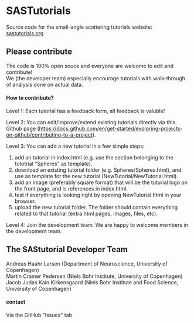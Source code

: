 # SASTutorials
Source code for the small-angle scattering tutorials website:
[sastutorials.org](http://sastutorials.org/) 

## Please contribute
The code is 100% open souce and everyone are welcome to edit and contribute!    
We (the developer team) especially encourage tutorials with walk-through of analysis done on actual data.   

#### How to contribute?
Level 1: Each tutorial has a feedback form, all feedback is valuble!    

Level 2: You can edit/improve/extend existing tutorials directly via this Github page (https://docs.github.com/en/get-started/exploring-projects-on-github/contributing-to-a-project).    

Level 3: You can  add a new tutorial in a few simple steps:    
1) add an tutorial in index.html (e.g. use the section belonging to the tutotrial "Spheres" as template).     
2) download an existing tutorial folder (e.g. Spheres/Spheres.html), and use as template for the new tutorial (NewTutorial/NewTutorial.html).        
3) add an image (preferably square format) that will be the tuturial logo on the front page, and is references in index.html. 
4) test if everything is looking right by opening NewTutorial.html in your browser.
5) upload the new tutorial folder. The folder should contain everything related to that tutorial (extra html pages, images, files, etc).

Level 4: Join the development team. We are happy to welcome members in the development team.    

## The SAStutorial Developer Team
Andreas Haahr Larsen (Department of Neuroscience, University of Copenhagen)    
Martin Cramer Pedersen (Niels Bohr Institute, University of Copenhagen)    
Jacob Judas Kain Kirkensgaard (Niels Bohr Institute and Food Science, University of Copenhagen)    

#### contact
Via the GitHub "Issues" tab

